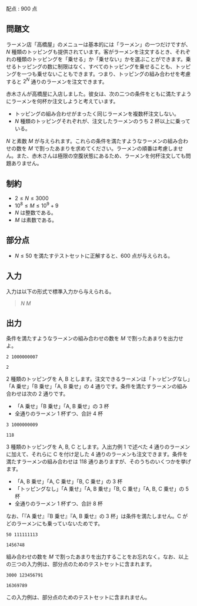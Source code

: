 配点 : $900$ 点

## 問題文

ラーメン店「高橋屋」のメニューは基本的には「ラーメン」の一つだけですが、$N$ 種類のトッピングも提供されています。客がラーメンを注文するとき、それぞれの種類のトッピングを「乗せる」か「乗せない」かを選ぶことができます。乗せるトッピングの数に制限はなく、すべてのトッピングを乗せることも、トッピングを一つも乗せないこともできます。つまり、トッピングの組み合わせを考慮すると $2^N$ 通りのラーメンを注文できます。

赤木さんが高橋屋に入店しました。彼女は、次の二つの条件をともに満たすようにラーメンを何杯か注文しようと考えています。

- トッピングの組み合わせがまったく同じラーメンを複数杯注文しない。
- $N$ 種類のトッピングそれぞれが、注文したラーメンのうち $2$ 杯以上に乗っている。

$N$ と素数 $M$ が与えられます。これらの条件を満たすようなラーメンの組み合わせの数を $M$ で割ったあまりを求めてください。ラーメンの順番は考慮しません。また、赤木さんは極限の空腹状態にあるため、ラーメンを何杯注文しても問題ありません。

## 制約

- $2 \leq N \leq 3000$
- $10^8 \leq M \leq 10^9 + 9$
- $N$ は整数である。
- $M$ は素数である。

## 部分点

- $N \leq 50$ を満たすテストセットに正解すると、$600$ 点が与えられる。

## 入力

入力は以下の形式で標準入力から与えられる。

> $N$ $M$

## 出力

条件を満たすようなラーメンの組み合わせの数を $M$ で割ったあまりを出力せよ。

```input1
2 1000000007
```

```output1
2
```

$2$ 種類のトッピングを A, B とします。注文できるラーメンは「トッピングなし」「A 乗せ」「B 乗せ」「A, B 乗せ」の $4$ 通りです。条件を満たすラーメンの組み合わせは次の $2$ 通りです。

- 「A 乗せ」「B 乗せ」「A, B 乗せ」の $3$ 杯
- 全通りのラーメン $1$ 杯ずつ、合計 $4$ 杯

```input2
3 1000000009
```

```output2
118
```

$3$ 種類のトッピングを A, B, C とします。入出力例 1 で述べた $4$ 通りのラーメンに加えて、それらに C を付け足した $4$ 通りのラーメンも注文できます。条件を満たすラーメンの組み合わせは $118$ 通りありますが、そのうちのいくつかを挙げます。

- 「A, B 乗せ」「A, C 乗せ」「B, C 乗せ」の $3$ 杯
- 「トッピングなし」「A 乗せ」「A, B 乗せ」「B, C 乗せ」「A, B, C 乗せ」の $5$ 杯
- 全通りのラーメン $1$ 杯ずつ、合計 $8$ 杯

なお、「『A 乗せ』『B 乗せ』『A, B 乗せ』の $3$ 杯」は条件を満たしません。C がどのラーメンにも乗っていないためです。

```input3
50 111111113
```

```output3
1456748
```

組み合わせの数を $M$ で割ったあまりを出力することをお忘れなく。なお、以上の三つの入力例は、部分点のためのテストセットに含まれます。

```input4
3000 123456791
```

```output4
16369789
```

この入力例は、部分点のためのテストセットに含まれません。